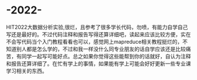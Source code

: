 # -2022-
HIT2022大数据分析实验,很烂，且参考了很多学长代码，勿喷，有能力自学自己写还是最好的。不过代码注释和报告写得还算详细吧，读起来应该比较方便，实在不会写代码当个入门教程看看也可以，感觉网上mapreduce相关教程挺烂的，不知道别人都是怎么学的，不过和我一样没什么同专业朋友的话自学应该还是比较痛苦，有同学一起写可能好点。总之如果你觉得这些能帮到你的话就好，自认为注释和报告还算详细了。在忙有学上的事情，如果能有学上可能会好好更新一些专业课学习相关的东西。
